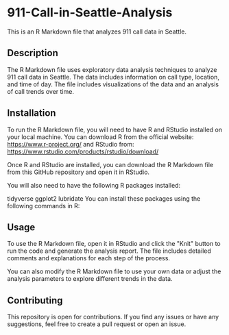 # 911-Call-in-Seattle-Analysis

This is an R Markdown file that analyzes 911 call data in Seattle.

## Description
The R Markdown file uses exploratory data analysis techniques to analyze 911 call data in Seattle. The data includes information on call type, location, and time of day. The file includes visualizations of the data and an analysis of call trends over time.

## Installation
To run the R Markdown file, you will need to have R and RStudio installed on your local machine. You can download R from the official website: https://www.r-project.org/ and RStudio from: https://www.rstudio.com/products/rstudio/download/

Once R and RStudio are installed, you can download the R Markdown file from this GitHub repository and open it in RStudio.

You will also need to have the following R packages installed:

tidyverse
ggplot2
lubridate
You can install these packages using the following commands in R:


## Usage
To use the R Markdown file, open it in RStudio and click the "Knit" button to run the code and generate the analysis report. The file includes detailed comments and explanations for each step of the process.

You can also modify the R Markdown file to use your own data or adjust the analysis parameters to explore different trends in the data.

## Contributing
This repository is open for contributions. If you find any issues or have any suggestions, feel free to create a pull request or open an issue.
